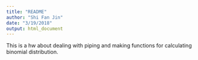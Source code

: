 ```yaml
---
title: "README"
author: "Shi Fan Jin"
date: "3/19/2018"
output: html_document
---
```


This is a hw about dealing with piping and making functions for calculating binomial distribution.